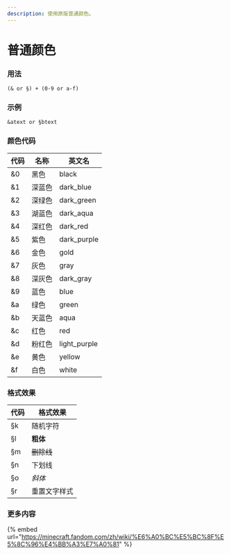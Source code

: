 ```yaml
---
description: 使用原版普通颜色。
---
```


# 普通颜色

### 用法

```
(& or §) + (0-9 or a-f)
```

### 示例

```
&atext or §btext
```

### 颜色代码

| 代码  | 名称  | 英文名           |
|-----|-----|---------------|
| &0  | 黑色  | black         |
| &1  | 深蓝色 | dark\_blue    |
| &2  | 深绿色 | dark\_green   |
| &3  | 湖蓝色 | dark\_aqua    |
| &4  | 深红色 | dark\_red     |
| &5  | 紫色  | dark\_purple  |
| &6  | 金色  | gold          |
| &7  | 灰色  | gray          |
| &8  | 深灰色 | dark\_gray    |
| &9  | 蓝色  | blue          |
| \&a | 绿色  | green         |
| \&b | 天蓝色 | aqua          |
| \&c | 红色  | red           |
| \&d | 粉红色 | light\_purple |
| \&e | 黄色  | yellow        |
| \&f | 白色  | white         |

### 格式效果

| 代码   | 格式效果    |
|------|---------|
| §k   | 随机字符    |
| §l   | **粗体**  |
| §m   | ~~删除线~~ |
| §n   | 下划线     |
| §o   | _斜体_    |
| §r   | 重置文字样式  |

### 更多内容

{% embed url="https://minecraft.fandom.com/zh/wiki/%E6%A0%BC%E5%BC%8F%E5%8C%96%E4%BB%A3%E7%A0%81" %}
